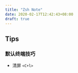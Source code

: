 ```yaml
---
title: "Zsh Note"
date: 2020-02-17T12:42:43+08:00
draft: true
---
```


## Tips

### 默认终端技巧

+ 清屏 `<C+l>`
